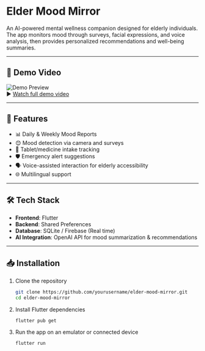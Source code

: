 # Elder Mood Mirror 

An AI-powered mental wellness companion designed for elderly individuals.  
The app monitors mood through surveys, facial expressions, and voice analysis, then provides personalized recommendations and well-being summaries.

---

## 🎥 Demo Video

![Demo Preview](demo.gif)  
▶️ [Watch full demo video](ElderMoodMirror.mp4)

---

## 🚀 Features
- 📊 Daily & Weekly Mood Reports  
- 😊 Mood detection via camera and surveys  
- 💊 Tablet/medicine intake tracking  
- 🛡️ Emergency alert suggestions  
- 🗣️ Voice-assisted interaction for elderly accessibility  
- 🌐 Multilingual support  

---

## 🛠️ Tech Stack
- **Frontend**: Flutter  
- **Backend**: Shared Preferences  
- **Database**: SQLite / Firebase (Real time) 
- **AI Integration**: OpenAI API for mood summarization & recommendations  

---

## 📥 Installation
1. Clone the repository  
   ```bash
   git clone https://github.com/yourusername/elder-mood-mirror.git
   cd elder-mood-mirror
2. Install Flutter dependencies
   ```
   flutter pub get
3. Run the app on an emulator or connected device
   ```
   flutter run
